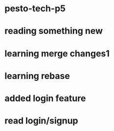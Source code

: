 # pesto-tech-p5

# reading something new

# learning merge changes1

# learning rebase

# added login feature

# read login/signup
